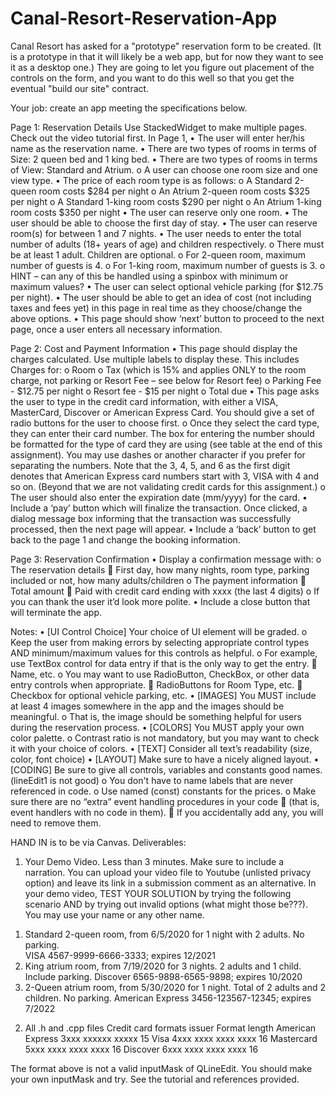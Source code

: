 # Canal-Resort-Reservation-App
Canal Resort has asked for a "prototype" reservation form to be created.  (It is a prototype in that it will likely be a web app, but for now they want to see it as a desktop one.)  They are going to let you figure out placement of the controls on the form, and you want to do this well so that you get the eventual "build our site" contract.


Your job: create an app meeting the specifications below.  


Page 1: Reservation Details
Use StackedWidget to make multiple pages. Check out the video tutorial first.
In Page 1,
•	The user will enter her/his name as the reservation name.
•	There are two types of rooms in terms of Size: 2 queen bed and 1 king bed.
•	There are two types of rooms in terms of View: Standard and Atrium.
o	A user can choose one room size and one view type.
•	The price of each room type is as follows:
o	A Standard 2-queen room costs $284 per night
o	An Atrium 2-queen room costs $325 per night
o	A Standard 1-king room costs $290 per night
o	An Atrium 1-king room costs $350 per night
•	The user can reserve only one room.
•	The user should be able to choose the first day of stay.
•	The user can reserve room(s) for between 1 and 7 nights.
•	The user needs to enter the total number of adults (18+ years of age) and children respectively.
o	There must be at least 1 adult. Children are optional.
o	For 2-queen room, maximum number of guests is 4.
o	For 1-king room, maximum number of guests is 3.
o	HINT – can any of this be handled using a spinbox with minimum or maximum values?
•	The user can select optional vehicle parking (for $12.75 per night).
•	The user should be able to get an idea of cost (not including taxes and fees yet) in this page in real time as they choose/change the above options.
•	This page should show ‘next’ button to proceed to the next page, once a user enters all necessary information.


Page 2: Cost and Payment Information 
•	This page should display the charges calculated. Use multiple labels to display these. This includes Charges for:
o	Room
o	Tax (which is 15% and applies ONLY to the room charge, not parking or Resort Fee – see below for Resort fee)
o	Parking Fee - $12.75 per night
o	Resort fee - $15 per night
o	Total due
•	This page asks the user to type in the credit card information, with either a VISA, MasterCard, Discover or American Express Card. You should give a set of radio buttons for the user to choose first. 
o	Once they select the card type, they can enter their card number.  The box for entering the number should be formatted for the type of card they are using (see table at the end of this assignment). You may use dashes or another character if you prefer for separating the numbers.  Note that the 3, 4, 5, and 6 as the first digit denotes that American Express card numbers start with 3, VISA with 4 and so on. (Beyond that we are not validating credit cards for this assignment.)
o	The user should also enter the expiration date (mm/yyyy) for the card.
•	Include a ‘pay’ button which will finalize the transaction. Once clicked, a dialog message box informing that the transaction was successfully processed, then the next page will appear.
•	Include a ‘back’ button to get back to the page 1 and change the booking information.


Page 3: Reservation Confirmation
•	Display a confirmation message with:
o	The reservation details
	First day, how many nights, room type, parking included or not, how many adults/children
o	The payment information
	Total amount
	Paid with credit card ending with xxxx (the last 4 digits)
o	If you can thank the user it’d look more polite.
•	Include a close button that will terminate the app.



Notes:
•	[UI Control Choice] Your choice of UI element will be graded.
o	Keep the user from making errors by selecting appropriate control types AND minimum/maximum values for this controls as helpful.
o	For example, use TextBox control for data entry if that is the only way to get the entry.
	Name, etc.
o	You may want to use RadioButton, CheckBox, or other data entry controls when appropriate.
	RadioButtons for Room Type, etc.
	Checkbox for optional vehicle parking, etc.
•	[IMAGES] You MUST include at least 4 images somewhere in the app and the images should be meaningful.
o	That is, the image should be something helpful for users during the reservation process.
•	[COLORS] You MUST apply your own color palette.
o	Contrast ratio is not mandatory, but you may want to check it with your choice of colors.
•	[TEXT] Consider all text’s readability (size, color, font choice)
•	[LAYOUT] Make sure to have a nicely aligned layout. 
•	[CODING] Be sure to give all controls, variables and constants good names.  (lineEdit1 is not good) 
o	You don't have to name labels that are never referenced in code.
o	Use named (const) constants for the prices.
o	Make sure there are no “extra” event handling procedures in your code
	(that is, event handlers with no code in them).
	If you accidentally add any, you will need to remove them.



HAND IN is to be via Canvas. 
Deliverables:
1)	Your Demo Video. Less than 3 minutes. Make sure to include a narration.
You can upload your video file to Youtube (unlisted privacy option) and leave its link in a submission comment as an alternative.
In your demo video, TEST YOUR SOLUTION by trying the following scenario AND by trying out invalid options (what might those be???). You may use your name or any other name.
1.	Standard 2-queen room, from 6/5/2020 for 1 night with 2 adults. No parking.  
VISA 4567-9999-6666-3333; expires 12/2021
2.	King atrium room, from 7/19/2020 for 3 nights. 2 adults and 1 child. Include parking.
Discover 6565-9898-6565-9898; expires 10/2020
3.	2-Queen atrium room, from 5/30/2020 for 1 night. Total of 2 adults and 2 children. No parking.
American Express 3456-123567-12345; expires 7/2022
2)	All .h and .cpp files 
Credit card formats
issuer	Format	length
American Express	3xxx xxxxxx xxxxx	15
Visa	4xxx xxxx xxxx xxxx	16
Mastercard	5xxx xxxx xxxx xxxx	16
Discover	6xxx xxxx xxxx xxxx	16
	  
The format above is not a valid inputMask of QLineEdit. You should make your own inputMask and try. See the tutorial and references provided.
